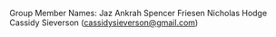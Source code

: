Group Member Names: 
Jaz Ankrah
Spencer Friesen
Nicholas Hodge
Cassidy Sieverson (cassidysieverson@gmail.com)
